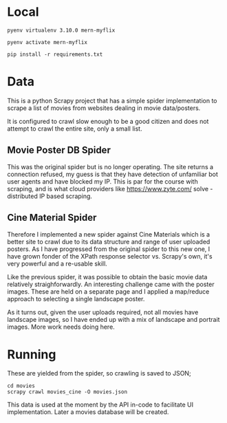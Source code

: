 # Local

    pyenv virtualenv 3.10.0 mern-myflix

    pyenv activate mern-myflix

    pip install -r requirements.txt

# Data

This is a python Scrapy project that has a simple spider implementation to scrape a list of movies from websites dealing in movie data/posters. 

It is configured to crawl slow enough to be a good citizen and does not attempt to crawl the entire site, only a small list.

## Movie Poster DB Spider

This was the original spider but is no longer operating. The site returns a connection refused, my guess is that they have detection of unfamiliar bot user agents and have blocked my IP. This is par for the course with scraping, and is what cloud providers like https://www.zyte.com/ solve - distributed IP based scraping. 

## Cine Material Spider

Therefore I implemented a new spider against Cine Materials which is a better site to crawl due to its data structure and range of user uploaded posters. As I have progressed from the original spider to this new one, I have grown fonder of the XPath response selector vs. Scrapy's own, it's very powerful and a re-usable skill.

Like the previous spider, it was possible to obtain the basic movie data relatively straighforwardly. An interesting challenge came with the poster images. These are held on a separate page and I applied a map/reduce approach to selecting a single landscape poster. 

As it turns out, given the user uploads required, not all movies have landscape images, so I have ended up with a mix of landscape and portrait images. More work needs doing here. 

# Running

These are yielded from the spider, so crawling is saved to JSON;

    cd movies
    scrapy crawl movies_cine -O movies.json

This data is used at the moment by the API in-code to facilitate UI implementation. Later a movies database will be created.